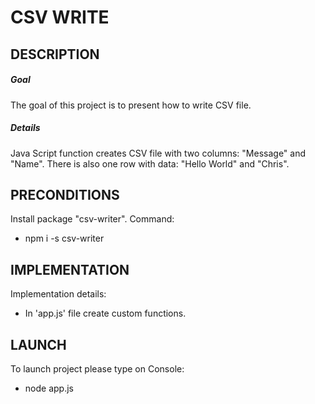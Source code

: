 CSV WRITE
=========


DESCRIPTION
-----------

##### Goal
The goal of this project is to present how to write CSV file.

##### Details
Java Script function creates CSV file with two columns: "Message" and "Name". 
There is also one row with data: "Hello World" and "Chris".


PRECONDITIONS
-------------

Install package "csv-writer". Command:
* npm i -s csv-writer


IMPLEMENTATION
--------------

Implementation details:
* In 'app.js' file create custom functions.
  

LAUNCH
------

To launch project please type on Console:
* node app.js